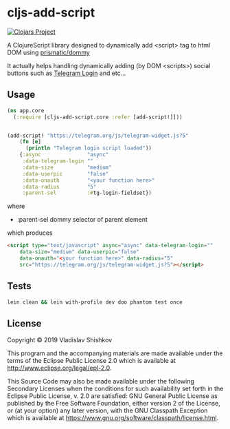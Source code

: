 # cljs-add-script

[![Clojars Project](https://img.shields.io/clojars/v/cljs-add-script.svg)](https://clojars.org/cljs-add-script)

A ClojureScript library designed to dynamically add \<script\> tag to html DOM using [prismatic/dommy](https://github.com/plumatic/dommy)

It actually helps handling dynamically adding (by DOM \<scripts\>) social buttons such as [Telegram Login](https://telegram.org/blog/login) and etc... 

## Usage

```clojure
(ns app.core
  (:require [cljs-add-script.core :refer [add-script!]]))    


(add-script! "https://telegram.org/js/telegram-widget.js?5"
    (fn [e]
      (println "Telegram login script loaded"))
    {:async               "async"
     :data-telegram-login ""
     :data-size           "medium"
     :data-userpic        "false"
     :data-onauth         "<your function here>"
     :data-radius         "5"
     :parent-sel          :#tg-login-fieldset})
```
where 
- :parent-sel dommy selector of parent element

which produces

```html
<script type="text/javascript" async="async" data-telegram-login="" 
    data-size="medium" data-userpic="false" 
    data-onauth="<your function here>" data-radius="5" 
    src="https://telegram.org/js/telegram-widget.js?5"></script>
```

## Tests

```bash
lein clean && lein with-profile dev doo phantom test once
```

## License

Copyright © 2019 Vladislav Shishkov

This program and the accompanying materials are made available under the
terms of the Eclipse Public License 2.0 which is available at
http://www.eclipse.org/legal/epl-2.0.

This Source Code may also be made available under the following Secondary
Licenses when the conditions for such availability set forth in the Eclipse
Public License, v. 2.0 are satisfied: GNU General Public License as published by
the Free Software Foundation, either version 2 of the License, or (at your
option) any later version, with the GNU Classpath Exception which is available
at https://www.gnu.org/software/classpath/license.html.
